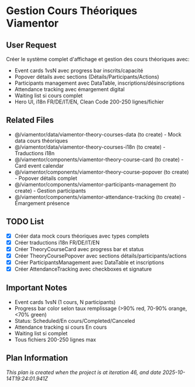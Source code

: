 # Gestion Cours Théoriques Viamentor

## User Request
Créer le système complet d'affichage et gestion des cours théoriques avec:
- Event cards 1vsN avec progress bar inscrits/capacité
- Popover détails avec sections (Détails/Participants/Actions)
- Participants management avec DataTable, inscriptions/désinscriptions
- Attendance tracking avec émargement digital
- Waiting list si cours complet
- Hero UI, i18n FR/DE/IT/EN, Clean Code 200-250 lignes/fichier

## Related Files
- @/viamentor/data/viamentor-theory-courses-data (to create) - Mock data cours théoriques
- @/viamentor/data/viamentor-theory-courses-i18n (to create) - Traductions i18n
- @/viamentor/components/viamentor-theory-course-card (to create) - Card event calendar
- @/viamentor/components/viamentor-theory-course-popover (to create) - Popover détails complet
- @/viamentor/components/viamentor-participants-management (to create) - Gestion participants
- @/viamentor/components/viamentor-attendance-tracking (to create) - Émargement présence

## TODO List
- [x] Créer data mock cours théoriques avec types complets
- [x] Créer traductions i18n FR/DE/IT/EN
- [x] Créer TheoryCourseCard avec progress bar et status
- [x] Créer TheoryCoursePopover avec sections détails/participants/actions
- [x] Créer ParticipantsManagement avec DataTable et inscriptions
- [x] Créer AttendanceTracking avec checkboxes et signature

## Important Notes
- Event cards 1vsN (1 cours, N participants)
- Progress bar color selon taux remplissage (>90% red, 70-90% orange, <70% green)
- Status: Scheduled/En cours/Completed/Canceled
- Attendance tracking si cours En cours
- Waiting list si complet
- Tous fichiers 200-250 lignes max

  
## Plan Information
*This plan is created when the project is at iteration 46, and date 2025-10-14T19:24:01.941Z*
